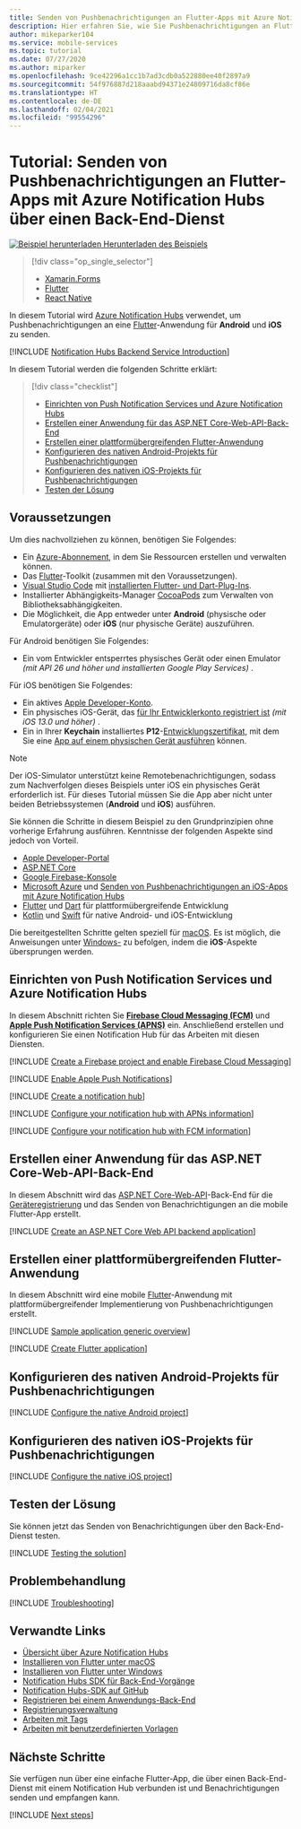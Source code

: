 ```yaml
---
title: Senden von Pushbenachrichtigungen an Flutter-Apps mit Azure Notification Hubs über einen Back-End-Dienst | Microsoft-Dokumentation
description: Hier erfahren Sie, wie Sie Pushbenachrichtigungen an Flutter-Apps senden, die Azure Notification Hubs über einen Back-End-Dienst verwenden.
author: mikeparker104
ms.service: mobile-services
ms.topic: tutorial
ms.date: 07/27/2020
ms.author: miparker
ms.openlocfilehash: 9ce42296a1cc1b7ad3cdb0a522880ee40f2897a9
ms.sourcegitcommit: 54f976887d218aaabd94371e24809716da8cf86e
ms.translationtype: HT
ms.contentlocale: de-DE
ms.lasthandoff: 02/04/2021
ms.locfileid: "99554296"
---
```

# <a name="tutorial-send-push-notifications-to-flutter-apps-using-azure-notification-hubs-via-a-backend-service"></a>Tutorial: Senden von Pushbenachrichtigungen an Flutter-Apps mit Azure Notification Hubs über einen Back-End-Dienst  

[![Beispiel herunterladen](media/download.png) Herunterladen des Beispiels](https://github.com/xamcat/mobcat-samples/tree/master/notification_hub_backend_service)  

> [!div class="op_single_selector"]
>
> * [Xamarin.Forms](notification-hubs-backend-service-xamarin-forms.md)
> * [Flutter](notification-hubs-backend-service-flutter.md)
> * [React Native](notification-hubs-backend-service-react-native.md)

In diesem Tutorial wird [Azure Notification Hubs](/azure/notification-hubs/notification-hubs-push-notification-overview) verwendet, um Pushbenachrichtigungen an eine [Flutter](https://flutter.dev)-Anwendung für **Android** und **iOS** zu senden.  

[!INCLUDE [Notification Hubs Backend Service Introduction](includes/notification-hubs-backend-service-introduction.md)]

In diesem Tutorial werden die folgenden Schritte erklärt:

> [!div class="checklist"]
>
> * [Einrichten von Push Notification Services und Azure Notification Hubs](#set-up-push-notification-services-and-azure-notification-hub)
> * [Erstellen einer Anwendung für das ASP.NET Core-Web-API-Back-End](#create-an-aspnet-core-web-api-backend-application)
> * [Erstellen einer plattformübergreifenden Flutter-Anwendung](#create-a-cross-platform-flutter-application)
> * [Konfigurieren des nativen Android-Projekts für Pushbenachrichtigungen](#configure-the-native-android-project-for-push-notifications)
> * [Konfigurieren des nativen iOS-Projekts für Pushbenachrichtigungen](#configure-the-native-ios-project-for-push-notifications)
> * [Testen der Lösung](#test-the-solution)

## <a name="prerequisites"></a>Voraussetzungen

Um dies nachvollziehen zu können, benötigen Sie Folgendes:

* Ein [Azure-Abonnement](https://portal.azure.com), in dem Sie Ressourcen erstellen und verwalten können.
* Das [Flutter](https://flutter.dev/docs/get-started/install)-Toolkit (zusammen mit den Voraussetzungen).
* [Visual Studio Code](https://code.visualstudio.com) mit [installierten Flutter- und Dart-Plug-Ins](https://flutter.dev/docs/get-started/editor?tab=vscode).
* Installierter Abhängigkeits-Manager [CocoaPods](https://guides.cocoapods.org/using/getting-started.html#installation) zum Verwalten von Bibliotheksabhängigkeiten.
* Die Möglichkeit, die App entweder unter **Android** (physische oder Emulatorgeräte) oder **iOS** (nur physische Geräte) auszuführen.

Für Android benötigen Sie Folgendes:

* Ein vom Entwickler entsperrtes physisches Gerät oder einen Emulator *(mit API 26 und höher und installierten Google Play Services)* .

Für iOS benötigen Sie Folgendes:

* Ein aktives [Apple Developer-Konto](https://developer.apple.com).
* Ein physisches iOS-Gerät, das [für Ihr Entwicklerkonto registriert ist](https://help.apple.com/developer-account/#/dev40df0d9fa) *(mit iOS 13.0 und höher)* .
* Ein in Ihrer **Keychain** installiertes **P12**-[Entwicklungszertifikat](https://help.apple.com/developer-account/#/dev04fd06d56), mit dem Sie eine [App auf einem physischen Gerät ausführen](https://help.apple.com/xcode/mac/current/#/dev5a825a1ca) können.

> [!NOTE]
> Der iOS-Simulator unterstützt keine Remotebenachrichtigungen, sodass zum Nachverfolgen dieses Beispiels unter iOS ein physisches Gerät erforderlich ist. Für dieses Tutorial müssen Sie die App aber nicht unter beiden Betriebssystemen (**Android** und **iOS**) ausführen.

Sie können die Schritte in diesem Beispiel zu den Grundprinzipien ohne vorherige Erfahrung ausführen. Kenntnisse der folgenden Aspekte sind jedoch von Vorteil.

* [Apple Developer-Portal](https://developer.apple.com)
* [ASP.NET Core](/aspnet/core/introduction-to-aspnet-core)
* [Google Firebase-Konsole](https://console.firebase.google.com/u/0/)
* [Microsoft Azure](https://portal.azure.com) und [Senden von Pushbenachrichtigungen an iOS-Apps mit Azure Notification Hubs](/azure/notification-hubs/ios-sdk-get-started)
* [Flutter](https://flutter.dev) und [Dart](https://dart.dev) für plattformübergreifende Entwicklung
* [Kotlin](https://kotlinlang.org) und [Swift](https://developer.apple.com/swift) für native Android- und iOS-Entwicklung

Die bereitgestellten Schritte gelten speziell für [macOS](https://developer.apple.com/macos). Es ist möglich, die Anweisungen unter [Windows-](https://www.microsoft.com/windows) zu befolgen, indem die **iOS**-Aspekte übersprungen werden.

## <a name="set-up-push-notification-services-and-azure-notification-hub"></a>Einrichten von Push Notification Services und Azure Notification Hubs

In diesem Abschnitt richten Sie **[Firebase Cloud Messaging (FCM)](https://firebase.google.com/docs/cloud-messaging)** und **[Apple Push Notification Services (APNS)](https://developer.apple.com/library/archive/documentation/NetworkingInternet/Conceptual/RemoteNotificationsPG/APNSOverview.html)** ein. Anschließend erstellen und konfigurieren Sie einen Notification Hub für das Arbeiten mit diesen Diensten.

[!INCLUDE [Create a Firebase project and enable Firebase Cloud Messaging](includes/notification-hubs-common-enable-firebase-cloud-messaging.md)]

[!INCLUDE [Enable Apple Push Notifications](includes/notification-hubs-common-enable-apple-push-notifications.md)]

[!INCLUDE [Create a notification hub](includes/notification-hubs-common-create-notification-hub.md)]

[!INCLUDE [Configure your notification hub with APNs information](includes/notification-hubs-common-configure-with-apns-information.md)]

[!INCLUDE [Configure your notification hub with FCM information](includes/notification-hubs-common-configure-with-fcm-information.md)]

## <a name="create-an-aspnet-core-web-api-backend-application"></a>Erstellen einer Anwendung für das ASP.NET Core-Web-API-Back-End

In diesem Abschnitt wird das [ASP.NET Core-Web-API](https://dotnet.microsoft.com/apps/aspnet/apis)-Back-End für die [Geräteregistrierung](/azure/notification-hubs/notification-hubs-push-notification-registration-management#what-is-device-registration) und das Senden von Benachrichtigungen an die mobile Flutter-App erstellt.

[!INCLUDE [Create an ASP.NET Core Web API backend application](includes/notification-hubs-backend-service-web-api.md)]

## <a name="create-a-cross-platform-flutter-application"></a>Erstellen einer plattformübergreifenden Flutter-Anwendung

In diesem Abschnitt wird eine mobile [Flutter](https://flutter.dev)-Anwendung mit plattformübergreifender Implementierung von Pushbenachrichtigungen erstellt.

[!INCLUDE [Sample application generic overview](includes/notification-hubs-backend-service-sample-app-overview.md)]

[!INCLUDE [Create Flutter application](includes/notification-hubs-backend-service-sample-app-flutter.md)]

## <a name="configure-the-native-android-project-for-push-notifications"></a>Konfigurieren des nativen Android-Projekts für Pushbenachrichtigungen

[!INCLUDE [Configure the native Android project](includes/notification-hubs-backend-service-configure-flutter-android.md)]

## <a name="configure-the-native-ios-project-for-push-notifications"></a>Konfigurieren des nativen iOS-Projekts für Pushbenachrichtigungen

[!INCLUDE [Configure the native iOS project](includes/notification-hubs-backend-service-configure-flutter-ios.md)]

## <a name="test-the-solution"></a>Testen der Lösung

Sie können jetzt das Senden von Benachrichtigungen über den Back-End-Dienst testen.

[!INCLUDE [Testing the solution](includes/notification-hubs-backend-service-testing.md)]

## <a name="troubleshooting"></a>Problembehandlung

[!INCLUDE [Troubleshooting](includes/notification-hubs-backend-service-troubleshooting.md)]

## <a name="related-links"></a>Verwandte Links

* [Übersicht über Azure Notification Hubs](/azure/notification-hubs/notification-hubs-push-notification-overview)
* [Installieren von Flutter unter macOS](https://flutter.dev/docs/get-started/install/macos)
* [Installieren von Flutter unter Windows](https://flutter.dev/docs/get-started/install/windows)
* [Notification Hubs SDK für Back-End-Vorgänge](https://www.nuget.org/packages/Microsoft.Azure.NotificationHubs/)
* [Notification Hubs-SDK auf GitHub](https://github.com/Azure/azure-notificationhubs)
* [Registrieren bei einem Anwendungs-Back-End](/azure/notification-hubs/notification-hubs-ios-aspnet-register-user-from-backend-to-push-notification)
* [Registrierungsverwaltung](/azure/notification-hubs/notification-hubs-push-notification-registration-management)
* [Arbeiten mit Tags](/azure/notification-hubs/notification-hubs-tags-segment-push-message)
* [Arbeiten mit benutzerdefinierten Vorlagen](/azure/notification-hubs/notification-hubs-templates-cross-platform-push-messages)

## <a name="next-steps"></a>Nächste Schritte

Sie verfügen nun über eine einfache Flutter-App, die über einen Back-End-Dienst mit einem Notification Hub verbunden ist und Benachrichtigungen senden und empfangen kann.

[!INCLUDE [Next steps](includes/notification-hubs-backend-service-next-steps.md)]